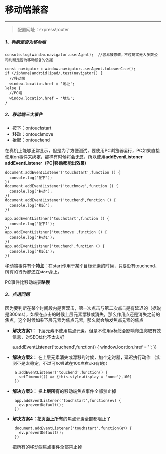 # 移动端兼容 #
---
>配置网址：express\router

##### 1、判断是否为移动端 #####
```
console.log(window.navigator.userAgent);  //容易被修改，不过确实是大多数公司判断是否为移动设备的依据
```

```
const navigator = window.navigator.userAgent.toLowerCase();
if (/iphone|android|ipad/.test(navigator)) {
  //移动端
  window.location.href = '地址';
}else {
  //PC端
  window.location.href = '地址';
}
```
##### 2、移动端三大事件 #####

* 按下：ontouchstart
* 移动：ontouchmove
* 抬起：ontouchend

在真机上能够正常显示，但是为了方便测试，要使用PC浏览器运行，PC如果直接使用on事件来绑定，那样有时候将会无效，所以使用**addEventListener**
**addEventListener（PC|移动都能出效果）**

```
document.addEventListener('touchstart',function () {
  console.log('按下');
})
document.addEventListener('touchmove',function () {
  console.log('移动');
})
document.addEventListener('touchend',function () {
  console.log('抬起');
})

app.addEventListener('touchstart',function () {
  console.log('按下1');
})
app.addEventListener('touchmove',function () {
  console.log('移动1');
})
app.addEventListener('touchend',function () {
  console.log('抬起1');
})
```
移动端事件有个**特点**：在start作用于某个目标元素的时候，只要没有touchend，所有的行为都还在start身上。

PC事件比移动端要**略慢**

##### 3、点透问题 #####
因为要判断在某个时间段内是否双击，第一次点击与第二次点击是有延迟的（据说是300ms），如果在点击的时候上层元素漂移或消失，那么作用点还是消失之前的焦点，这个时候如果下层元素为焦点元素，那么就会触发焦点元素的焦点

  * **解决方案1：**
      下层元素不使用焦点元素。但是不使用a标签会影响爬虫爬取有效信息，对SEO优化不太友好

      a.addEventListener('touchend',function() {
        window.location.href = '';
      })
* **解决方案2：**
       在上层元素消失或漂移的时候，加个定时器，延迟执行动作
       （实测不是太稳定，不过可以尝试在100左右ok(有的)）

       a.addEventListener('touchend',function() {
         setTimeout(() => {this.style.display = 'none'},100)
       })
* **解决方案3：**
      把**上层所有**的移动端焦点事件全部禁止掉

       app.addEventListener('touchstart',function(ev) {
         ev.preventDefault();
       })
* **解决方案4：**把**页面上所有**的焦点元素全部都阻止了

       document.addEventListener('touchstart',function(ev) {
         ev.preventDefault();
       })

   把所有的移动端焦点事件全部禁止掉
